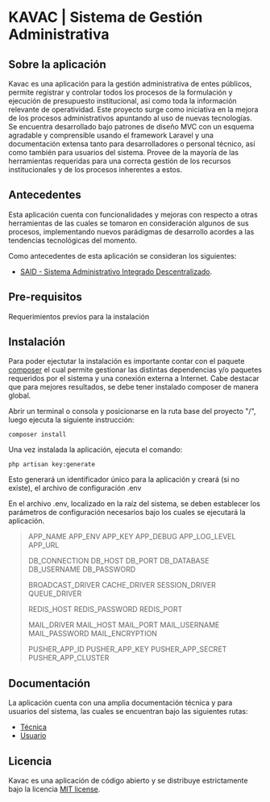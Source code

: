 # KAVAC | Sistema de Gestión Administrativa

## Sobre la aplicación

Kavac es una aplicación para la gestión administrativa de entes públicos, permite registrar y controlar todos los procesos de la formulación y ejecución de presupuesto institucional, así como toda la información relevante de operatividad. Este proyecto surge como iniciativa en la mejora de los procesos administrativos apuntando al uso de nuevas tecnologías.
Se encuentra desarrollado bajo patrones de diseño MVC con un esquema agradable y comprensible usando el framework Laravel y una documentación extensa tanto para desarrolladores o personal técnico, así como también para usuarios del sistema.
Provee de la mayoría de las herramientas requeridas para una correcta gestión de los recursos institucionales y de los procesos inherentes a estos.

## Antecedentes

Esta aplicación cuenta con funcionalidades y mejoras con respecto a otras herramientas de las cuales se tomaron en consideración algunos de sus procesos, implementando nuevos parádigmas de desarrollo acordes a las tendencias tecnológicas del momento.

Como antecedentes de esta aplicación se consideran los siguientes:

- [SAID - Sistema Administrativo Integrado Descentralizado](http://said.cenditel.gob.ve/wiki).

## Pre-requisitos

Requerimientos previos para la instalación

## Instalación

Para poder ejectutar la instalación es importante contar con el paquete [composer](https://getcomposer.org/) el cual permite gestionar las distintas dependencias y/o paquetes requeridos por el sistema y una conexión externa a Internet. Cabe destacar que para mejores resultados, se debe tener instalado composer de manera global.

Abrir un terminal o consola y posicionarse en la ruta base del proyecto "/", luego ejecuta la siguiente instrucción:

	composer install
	
Una vez instalada la aplicación, ejecuta el comando:

	php artisan key:generate

Esto generará un identificador único para la aplicación y creará (si no existe), el archivo de configuración .env

En el archivo .env, localizado en la raíz del sistema, se deben establecer los parámetros de configuración necesarios bajo los cuales se ejecutará la aplicación.

> APP_NAME
> APP_ENV
> APP_KEY
> APP_DEBUG
> APP_LOG_LEVEL
> APP_URL
> 
> DB_CONNECTION
> DB_HOST
> DB_PORT
> DB_DATABASE
> DB_USERNAME
> DB_PASSWORD
>
> BROADCAST_DRIVER
> CACHE_DRIVER
> SESSION_DRIVER
> QUEUE_DRIVER
> 
> REDIS_HOST
> REDIS_PASSWORD
> REDIS_PORT
> 
> MAIL_DRIVER
> MAIL_HOST
> MAIL_PORT
> MAIL_USERNAME
> MAIL_PASSWORD
> MAIL_ENCRYPTION
> 
> PUSHER_APP_ID
> PUSHER_APP_KEY
> PUSHER_APP_SECRET
> PUSHER_APP_CLUSTER


## Documentación

La aplicación cuenta con una amplia documentación técnica y para usuarios del sistema, las cuales se encuentran bajo las siguientes rutas:

- [Técnica]()
- [Usuario]()


## Licencia

Kavac es una aplicación de código abierto y se distribuye estrictamente bajo la licencia [MIT license](https://opensource.org/licenses/MIT).
